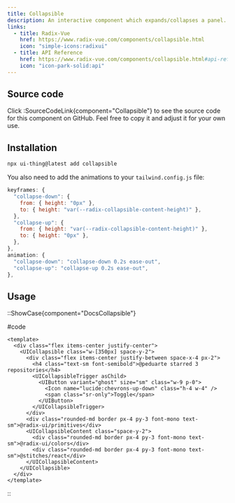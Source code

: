```yaml
---
title: Collapsible
description: An interactive component which expands/collapses a panel.
links:
  - title: Radix-Vue
    href: https://www.radix-vue.com/components/collapsible.html
    icon: "simple-icons:radixui"
  - title: API Reference
    href: https://www.radix-vue.com/components/collapsible.html#api-reference
    icon: "icon-park-solid:api"
---
```


## Source code

Click :SourceCodeLink{component="Collapsible"} to see the source code for this component on GitHub. Feel free to copy it and adjust it for your own use.

## Installation

```bash
npx ui-thing@latest add collapsible
```

You also need to add the animations to your `tailwind.config.js` file:

```js
keyframes: {
  "collapse-down": {
    from: { height: "0px" },
    to: { height: "var(--radix-collapsible-content-height)" },
  },
  "collapse-up": {
    from: { height: "var(--radix-collapsible-content-height)" },
    to: { height: "0px" },
  },
},
animation: {
  "collapse-down": "collapse-down 0.2s ease-out",
  "collapse-up": "collapse-up 0.2s ease-out",
},
```

## Usage

::ShowCase{component="DocsCollapsible"}

#code

```vue [DocsCollapsible.vue]
<template>
  <div class="flex items-center justify-center">
    <UICollapsible class="w-[350px] space-y-2">
      <div class="flex items-center justify-between space-x-4 px-2">
        <h4 class="text-sm font-semibold">@peduarte starred 3 repositories</h4>
        <UICollapsibleTrigger asChild>
          <UIButton variant="ghost" size="sm" class="w-9 p-0">
            <Icon name="lucide:chevrons-up-down" class="h-4 w-4" />
            <span class="sr-only">Toggle</span>
          </UIButton>
        </UICollapsibleTrigger>
      </div>
      <div class="rounded-md border px-4 py-3 font-mono text-sm">@radix-ui/primitives</div>
      <UICollapsibleContent class="space-y-2">
        <div class="rounded-md border px-4 py-3 font-mono text-sm">@radix-ui/colors</div>
        <div class="rounded-md border px-4 py-3 font-mono text-sm">@stitches/react</div>
      </UICollapsibleContent>
    </UICollapsible>
  </div>
</template>
```

::
